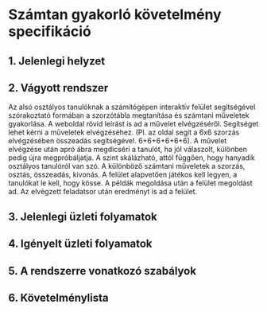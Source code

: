 # Számtan gyakorló követelmény specifikáció

## 1. Jelenlegi helyzet
    
## 2. Vágyott rendszer
Az alsó osztályos tanulóknak a számítógépen interaktív felület segítségével szórakoztató formában a szorzótábla megtanítása és számtani műveletek gyakorlása.
A weboldal rövid leírást is ad a művelet elvégzéséről.
Segítséget lehet kérni a műveletek elvégzéséhez. (Pl. az oldal segít a 6x6 szorzás elvégzésében összeadás segítségével. 6+6+6+6+6+6).
A művelet elvégzése után apró ábra megdicséri a tanulót, ha jól válaszolt, különben pedig újra megpróbáljatja.
A szint skálázható, attól függően, hogy hanyadik osztályos tanulóról van szó.
A különböző számtani műveletek a szorzás, osztás, összeadás, kivonás.
A felület alapvetően játékos kell legyen, a tanulókat le kell, hogy kösse.
A példák megoldása után a felület megoldást ad.
Az elvégzett feladatsor után eredményt is ad a felület.

## 3. Jelenlegi üzleti folyamatok

## 4. Igényelt üzleti folyamatok

## 5. A rendszerre vonatkozó szabályok

## 6. Követelménylista

